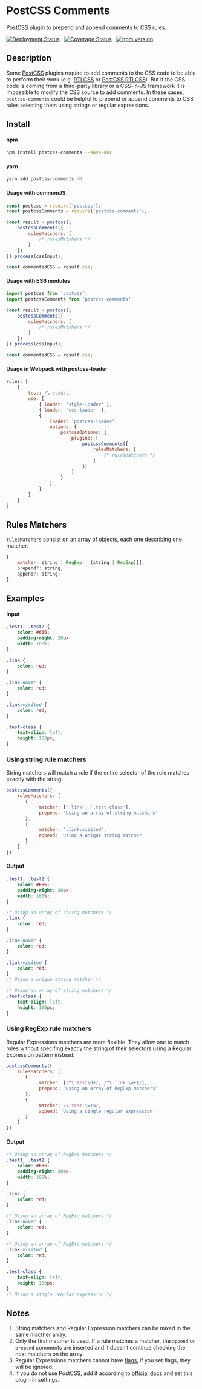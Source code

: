 # PostCSS Comments
[PostCSS] plugin to prepend and append comments to CSS rules.

[![Deployment Status](https://github.com/elchininet/postcss-comments/actions/workflows/deploy.yaml/badge.svg)](https://github.com/elchininet/postcss-comments/actions/workflows/deploy.yaml) &nbsp; [![Coverage Status](https://coveralls.io/repos/github/elchininet/postcss-comments/badge.svg?branch=master)](https://coveralls.io/github/elchininet/postcss-comments?branch=master) &nbsp; [![npm version](https://badge.fury.io/js/postcss-comments.svg)](https://badge.fury.io/js/postcss-comments)

Description
---

Some [PostCSS] plugins require to add comments to the CSS code to be able to perform their work (e.g. [RTLCSS] or [PostCSS RTLCSS]). But if the CSS code is coming from a third-party library or a CSS-in-JS framework it is impossible to modify the CSS source to add comments. In these cases, `postcss-comments` could be helpful to prepend or append comments to CSS rules selecting them using strings or regular expressions.

Install
---

#### npm

```bash
npm install postcss-comments --save-dev
```

#### yarn

```bash
yarn add postcss-comments -D
```

#### Usage with commonJS

```javascript
const postcss = require('postcss');
const postcssComments = require('postcss-comments');

const result = postcss([
    postcssComments({
        rulesMatchers: [
            /* rulesMatchers */
        ]
    })
]).process(cssInput);

const commentedCSS = result.css;
```

#### Usage with ES6 modules

```javascript
import postcss from 'postcss';
import postcssComments from 'postcss-comments';

const result = postcss([
    postcssComments({
        rulesMatchers: [
            /* rulesMatchers */
        ]
    })
]).process(cssInput);

const commentedCSS = result.css;
```

#### Usage in Webpack with postcss-loader

```javascript
rules: [
    {
        test: /\.css$/,
        use: [
            { loader: 'style-loader' },
            { loader: 'css-loader' },
            {
                loader: 'postcss-loader',
                options: {
                    postcssOptions: {
                        plugins: [
                            postcssComments({
                                rulesMatchers: [
                                    /* rulesMatchers */
                                ]
                            })
                        ]
                    }
                }
            }
        ]
    }
]
```

Rules Matchers
---

`rulesMatchers` consist on an array of objects, each one describing one matcher.

```javascript
{
    matcher: string | RegExp | (string | RegExp)[];
    prepend?: string;
    append?: string;
}
```
Examples
---

#### Input

```css
.test1, .test2 {
    color: #666;
    padding-right: 20px;
    width: 100%;
}

.link {
    color: red;
}

.link:hover {
    color: red;
}

.link:visited {
    color: red;
}

.test-class {
    text-align: left;
    height: 100px;
}
```

### Using string rule matchers

String matchers will match a rule if the entire selector of the rule matches exactly with the string.

```javascript
postcssComments({
    rulesMatchers: [
       {
            matcher: ['.link', '.test-class'],
            prepend: 'Using an array of string matchers'
       },
       {
            matcher: '.link:visited',
            append: 'Using a unique string matcher'
       }
    ]
})
```

#### Output

```css
.test1, .test2 {
    color: #666;
    padding-right: 20px;
    width: 100%;
}

/* Using an array of string matchers */
.link {
    color: red;
}

.link:hover {
    color: red;
}

.link:visited {
    color: red;
}
/* Using a unique string matcher */

/* Using an array of string matchers */
.test-class {
    text-align: left;
    height: 100px;
}
```

### Using RegExp rule matchers

Regular Expressions matchers are more flexible. They allow one to match rules without specifing exactly the string of their selectors using a Regular Expression pattern instead.

```javascript
postcssComments({
    rulesMatchers: [
       {
            matcher: [/^\.test\d+/, /^\.link:\w+$/],
            prepend: 'Using an array of RegExp matchers'
       },
       {
            matcher: /\.test-\w+$/,
            append: 'Using a single regular expression'
       }
    ]
})
```

#### Output

```css
/* Using an array of RegExp matchers */
.test1, .test2 {
    color: #666;
    padding-right: 20px;
    width: 100%;
}

.link {
    color: red;
}

/* Using an array of RegExp matchers */
.link:hover {
    color: red;
}

/* Using an array of RegExp matchers */
.link:visited {
    color: red;
}

.test-class {
    text-align: left;
    height: 100px;
}
/* Using a single regular expression */
```

Notes
---

1. String matchers and Regular Expression matchers can be mixed in the same macther array.
1. Only the first matcher is used. If a rule matches a matcher, the `append` or `prepend` comments are inserted and it doesn‘t continue checking the next matchers on the array.
2. Regular Expressions matchers cannot have [flags], if you set flags, they will be ignored.
3. If you do not use PostCSS, add it according to [official docs]
and set this plugin in settings.

[PostCSS]: https://github.com/postcss/postcss
[RTLCSS]: https://rtlcss.com/learn/usage-guide/control-directives/
[PostCSS RTLCSS]: https://github.com/elchininet/postcss-rtlcss#control-directives
[flags]: https://developer.mozilla.org/en-US/docs/Web/JavaScript/Guide/Regular_expressions#advanced_searching_with_flags
[official docs]: https://github.com/postcss/postcss#usage
